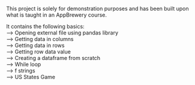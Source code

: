 This project is solely for demonstration purposes and has been built upon what is taught in an AppBrewery course.

It contains the following basics:\
--> Opening external file using pandas library\
--> Getting data in columns\
--> Getting data in rows\
--> Getting row data value\
--> Creating a dataframe from scratch\
--> While loop\
--> f strings\
--> US States Game


